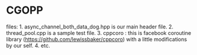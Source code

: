 # CGOPP

files:
	1. async\_channel\_both\_data\_dog.hpp is our main header file.
	2. thread\_pool.cpp is a sample test file.
	3. cppcoro : this is facebook coroutine library (https://github.com/lewissbaker/cppcoro) with a little modifications by our self.
	4. etc.
